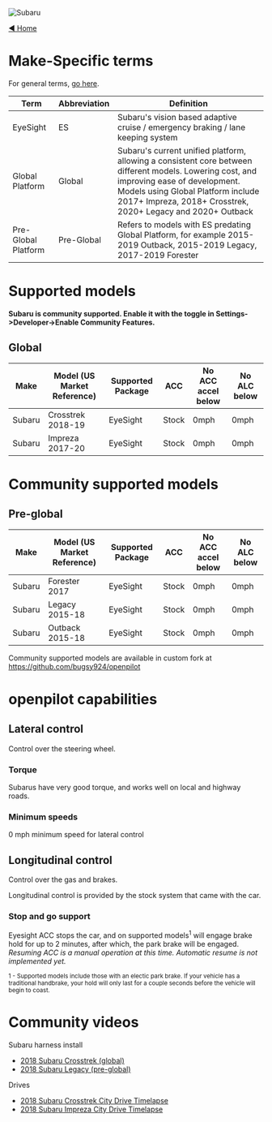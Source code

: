 ![Subaru](https://user-images.githubusercontent.com/37757984/82103719-fbc77580-96c8-11ea-99d7-6697f1a3ef6f.jpg)

[◄ Home](https://github.com/commaai/openpilot/wiki)

# Make-Specific terms

For general terms, [go here](https://github.com/commaai/openpilot/wiki/General-Terms).

Term | Abbreviation | Definition
--- | --- | ---
EyeSight | ES | Subaru's vision based adaptive cruise / emergency braking / lane keeping system
Global Platform | Global | Subaru's current unified platform, allowing a consistent core between different models. Lowering cost, and improving ease of development. Models using Global Platform include 2017+ Impreza, 2018+ Crosstrek, 2020+ Legacy and 2020+ Outback
Pre-Global Platform | Pre-Global | Refers to models with ES predating Global Platform, for example 2015-2019 Outback, 2015-2019 Legacy, 2017-2019 Forester

# Supported models
**Subaru is community supported. Enable it with the toggle in Settings->Developer->Enable Community Features.**
## Global
| Make      | Model (US Market Reference)   | Supported Package | ACC              | No ACC accel below | No ALC below |
| ----------| ------------------------------| ------------------| -----------------| -------------------| -------------|
| Subaru    | Crosstrek 2018-19             | EyeSight          | Stock            | 0mph               | 0mph         |
| Subaru    | Impreza 2017-20               | EyeSight          | Stock            | 0mph               | 0mph         

# Community supported models
## Pre-global
| Make      | Model (US Market Reference)   | Supported Package | ACC              | No ACC accel below | No ALC below |
| ----------| ------------------------------| ------------------| -----------------| -------------------| -------------|
| Subaru    | Forester 2017                 | EyeSight          | Stock            | 0mph               | 0mph         |
| Subaru    | Legacy 2015-18                | EyeSight          | Stock            | 0mph               | 0mph         |
| Subaru    | Outback 2015-18               | EyeSight          | Stock            | 0mph               | 0mph         |

Community supported models are available in custom fork at https://github.com/bugsy924/openpilot

# openpilot capabilities

## Lateral control

Control over the steering wheel.

### Torque

Subarus have very good torque, and works well on local and highway roads.

### Minimum speeds

0 mph minimum speed for lateral control

## Longitudinal control

Control over the gas and brakes.

Longitudinal control is provided by the stock system that came with the car.

### Stop and go support

Eyesight ACC stops the car, and on supported models<sup>1</sup> will engage brake hold for up to 2 minutes, after which, the park brake will be engaged. *Resuming ACC is a manual operation at this time. Automatic resume is not implemented yet.*

<sup>1 - Supported models include those with an electic park brake. If your vehicle has a traditional handbrake, your hold will only last for a couple seconds before the vehicle will begin to coast.</sup>

# Community videos
Subaru harness install
- [2018 Subaru Crosstrek (global)](https://www.youtube.com/watch?v=LD7qiOcPFtU)
- [2018 Subaru Legacy (pre-global)](https://www.youtube.com/watch?v=-1Snpp3cQEg)

Drives
- [2018 Subaru Crosstrek City Drive Timelapse](https://www.youtube.com/watch?v=1iNOc3cq8cs)
- [2018 Subaru Impreza City Drive Timelapse](https://www.youtube.com/watch?v=LMCTiQE_Ado)